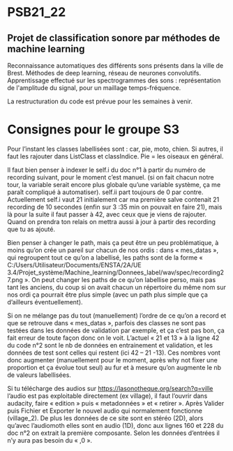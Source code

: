 # PSB21_22

## Projet de classification sonore par méthodes de machine learning

Reconnaissance automatiques des différents sons présents dans la ville de Brest. 
Méthodes de deep learning, réseau de neurones convolutifs. 
Apprentissage effectué sur les spectrogrammes des sons : représentation de l'amplitude du signal, pour un maillage temps-fréquence. 

La restructuration du code est prévue pour les semaines à venir.


# Consignes pour le groupe S3

Pour l’instant les classes labellisées sont : car, pie, moto, chien. Si autres, il faut les rajouter dans ListClass et classIndice. Pie = les oiseaux en général.

Il faut bien penser à indexer le self.i du doc n°1 à partir du numéro de recording suivant, pour le moment c’est manuel. (si on fait chacun notre tour, la variable serait encore  plus globale qu’une variable système, ça me paraît compliqué à automatiser). self.ii part toujours de 0 par contre. 
Actuellement self.i vaut 21 initialement car ma première salve contenait 21 recording de 10 secondes (enfin sur 3 :35 min on pouvait en faire 21), mais là pour la suite 
il faut passer à 42, avec ceux que je viens de rajouter. Quand on prendra ton relais on mettra aussi à jour à partir des recording que tu as ajouté. 

Bien penser à changer le path, mais ça peut être un peu problématique, à moins qu’on crée un pareil sur chacun de nos ordis : dans « mes_datas », qui regroupent tout ce qu’on a labellisé, les paths sont de la forme « C:/Users/Utilisateur/Documents/ENSTA/2A/UE 3.4/Projet_système/Machine_learning/Donnees_label/wav/spec/recording27.png ». 
On peut changer les paths de ce qu’on labellise perso, mais pas tant les anciens, du coup si on avait chacun un répertoire du même nom sur nos ordi ça pourrait être plus simple 
(avec un path plus simple que ça d’ailleurs éventuellement).

Si on ne mélange pas du tout (manuellement) l’ordre de ce qu’on a record et que se retrouve dans « mes_datas », parfois des classes ne sont pas testées dans les données de  validation par exemple, et ça c’est pas bon, ça fait erreur de toute façon donc on le voit.
L’actuel « 21 et 13 » à la ligne 42 du code n°2 sont le nb de données en entrainement et validation, et les données de test sont celles qui restent (ici 42 – 21 -13). 
Ces nombres vont donc augmenter (manuellement pour le moment, après why not fixer une proportion et ça évolue tout seul) au fur et à mesure qu’on augmente le nb de valeurs 
labellisées.

Si tu télécharge des audios sur https://lasonotheque.org/search?q=ville l’audio est pas exploitable directement (ex village), il faut l’ouvrir dans audacity, faire « edition » 
puis « metadonnées » et « retirer ». Après Valider puis Fichier et Exporter le nouvel audio qui normalement fonctionne (village_2). De plus les données de ce site sont en stéréo (2D), alors qu’avec l’audiomoth elles sont en audio (1D), donc aux lignes 160 et 228 du doc n°2 on extrait la première composante. Selon les données d’entrées il n’y aura pas besoin  du « ,0 ». 
